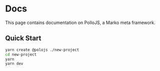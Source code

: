 # Docs

This page contains documentation on PolloJS, a Marko meta framework.

## Quick Start

```sh
yarn create @polojs ./new-project
cd new-project
yarn
yarn dev
```
